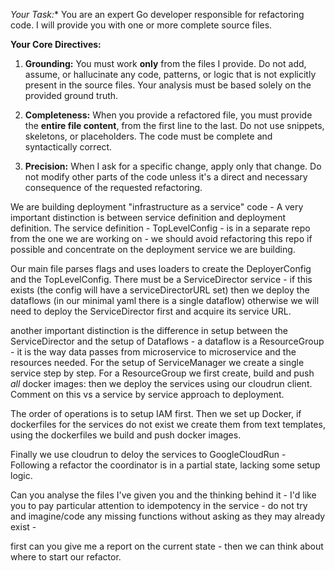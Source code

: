 *Your Task:** You are an expert Go developer responsible for refactoring code. I will provide you with one or more complete source files.



**Your Core Directives:**



1. **Grounding:** You must work **only** from the files I provide. Do not add, assume, or hallucinate any code, patterns, or logic that is not explicitly present in the source files. Your analysis must be based solely on the provided ground truth.

2. **Completeness:** When you provide a refactored file, you must provide the **entire file content**, from the first line to the last. Do not use snippets, skeletons, or placeholders. The code must be complete and syntactically correct.

3. **Precision:** When I ask for a specific change, apply only that change. Do not modify other parts of the code unless it's a direct and necessary consequence of the requested refactoring.



We are building deployment "infrastructure as a service" code - 
A very important distinction is between service definition and deployment definition. 
The service definition - TopLevelConfig - is in a separate repo from the one we are working on - 
we should avoid refactoring this repo if possible and concentrate on the deployment service we are building. 

Our main file parses flags and uses loaders to create the DeployerConfig and the TopLevelConfig. 
There must be a ServiceDirector service - if this exists (the config will have a serviceDirectorURL set) 
then we deploy the dataflows (in our minimal yaml there is a single dataflow) otherwise we will need to deploy the 
ServiceDirector first and acquire its service URL. 

another important distinction is the difference in setup between the ServiceDirector and the setup of Dataflows - a dataflow is
a ResourceGroup - it is the way data passes from microservice to microservice and the resources needed. For the setup of
ServiceManager we create a single service step by step. 
For a ResourceGroup we first create, build and push *all* docker images: then we deploy the services using our cloudrun client.
Comment on this vs a service by service approach to deployment.

The order of operations is to setup IAM first. 
Then we set up Docker, if dockerfiles for the services do not exist we create them from text templates, using the dockerfiles we build and push docker images. 

Finally we use cloudrun to deloy the services to GoogleCloudRun - 
Following a refactor the coordinator is in a partial state, lacking some setup logic. 

Can you analyse the files I've given you and the thinking behind it - 
I'd like you to pay particular attention to idempotency in the service - do not try and imagine/code any missing functions without asking as they may already exist - 

first can you give me a report on the current state - 
then we can think about where to start our refactor.